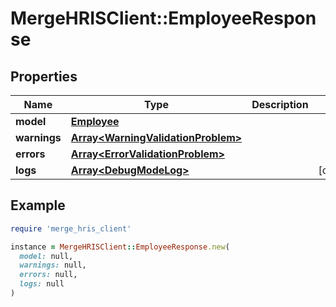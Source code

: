 # MergeHRISClient::EmployeeResponse

## Properties

| Name | Type | Description | Notes |
| ---- | ---- | ----------- | ----- |
| **model** | [**Employee**](Employee.md) |  |  |
| **warnings** | [**Array&lt;WarningValidationProblem&gt;**](WarningValidationProblem.md) |  |  |
| **errors** | [**Array&lt;ErrorValidationProblem&gt;**](ErrorValidationProblem.md) |  |  |
| **logs** | [**Array&lt;DebugModeLog&gt;**](DebugModeLog.md) |  | [optional] |

## Example

```ruby
require 'merge_hris_client'

instance = MergeHRISClient::EmployeeResponse.new(
  model: null,
  warnings: null,
  errors: null,
  logs: null
)
```

